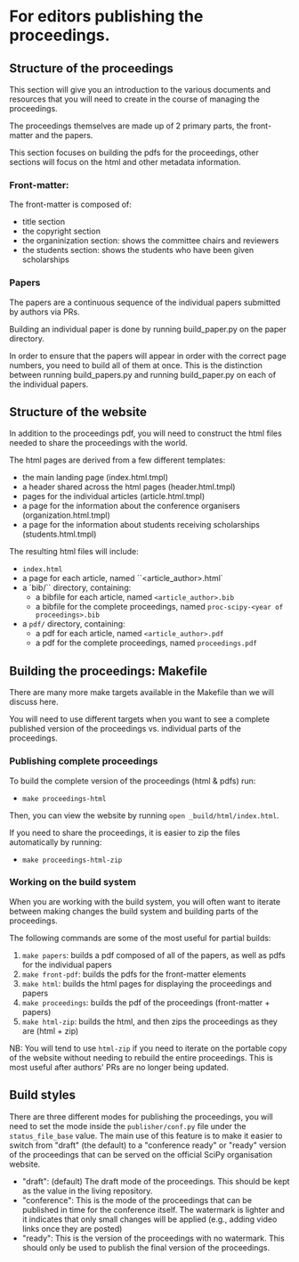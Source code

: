 # For editors publishing the proceedings.

## Structure of the proceedings

This section will give you an introduction to the various documents and resources that you will need to create in the course of managing the proceedings. 

The proceedings themselves are made up of 2 primary parts, the front-matter and the papers. 

This section focuses on building the pdfs for the proceedings, other sections will focus on the html and other metadata information.

### Front-matter:

The front-matter is composed of:

- title section
- the copyright section
- the organinization section: shows the committee chairs and reviewers
- the students section: shows the students who have been given scholarships

### Papers

The papers are a continuous sequence of the individual papers submitted by authors via PRs.

Building an individual paper is done by running build_paper.py on the paper directory.

In order to ensure that the papers will appear in order with the correct page numbers, you need to build all of them at once. This is the distinction between running build_papers.py and running build_paper.py on each of the individual papers. 

## Structure of the website

In addition to the proceedings pdf, you will need to construct the html files needed to share the proceedings with the world.

The html pages are derived from a few different templates:

- the main landing page (index.html.tmpl)
- a header shared across the html pages (header.html.tmpl)
- pages for the individual articles (article.html.tmpl)
- a page for the information about the conference organisers (organization.html.tmpl) 
- a page for the information about students receiving scholarships (students.html.tmpl)

The resulting html files will include:

- `index.html`
- a page for each article, named ``<article_author>.html`
- a `bib/`` directory, containing:
    - a bibfile for each article, named `<article_author>.bib`
    - a bibfile for the complete proceedings, named `proc-scipy-<year of proceedings>.bib`
- a `pdf/` directory, containing:
    - a pdf for each article, named `<article_author>.pdf`
    - a pdf for the complete proceedings, named `proceedings.pdf`

## Building the proceedings: Makefile

There are many more make targets available in the Makefile than we will discuss here.

You will need to use different targets when you want to see a complete published version of the proceedings vs. individual parts of the proceedings. 

### Publishing complete proceedings

To build the complete version of the proceedings (html & pdfs) run:

- `make proceedings-html` 

Then, you can view the website by running `open _build/html/index.html`.

If you need to share the proceedings, it is easier to zip the files automatically by running:

- `make proceedings-html-zip`

### Working on the build system

When you are working with the build system, you will often want to iterate
between making changes the build system and building parts of the
proceedings. 

The following commands are some of the most useful for partial builds:

1. `make papers`: builds a pdf composed of all of the papers, as well as pdfs for the individual papers
2. `make front-pdf`: builds the pdfs for the front-matter elements
3. `make html`: builds the html pages for displaying the proceedings and papers
4. `make proceedings`: builds the pdf of the proceedings (front-matter + papers)
5. `make html-zip`: builds the html, and then zips the proceedings as they are (html + zip)

NB: You will tend to use `html-zip` if you need to iterate on the portable copy
of the website without needing to rebuild the entire proceedings. This is most
useful after authors' PRs are no longer being updated.

## Build styles

There are three different modes for publishing the proceedings, you will need to
set the mode inside the `publisher/conf.py` file under the `status_file_base`
value. The main use of this feature is to make it easier to switch from "draft"
(the default) to a "conference ready" or "ready" version of the proceedings that
can be served on the official SciPy organisation website. 

- "draft": (default)
  The draft mode of the proceedings.
  This should be kept as the value in the living repository.
- "conference":
  This is the mode of the proceedings that can be published in time for the 
  conference itself. The watermark is lighter and it indicates that only small
  changes will be applied (e.g., adding video links once they are posted)
- "ready":
  This is the version of the proceedings with no watermark. This should only
  be used to publish the final version of the proceedings.
